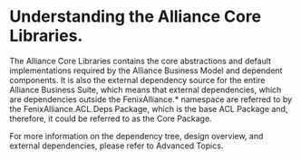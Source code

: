 # Understanding the Alliance Core Libraries.

The Alliance Core Libraries contains the core abstractions and default implementations required by the Alliance Business Model and dependent components. It is also the external dependency source for the entire Alliance Business Suite, which means that external dependencies, which are dependencies outside the FenixAlliance.* namespace are referred to by the FenixAlliance.ACL.Deps Package, which is the base ACL Package and, therefore, it could be referred to as the Core Package.

For more information on the dependency tree, design overview, and external dependencies, please refer to Advanced Topics.